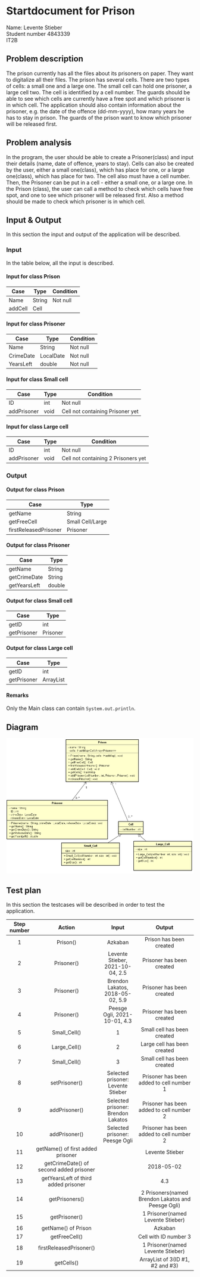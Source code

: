 # Startdocument for Prison

Name: Levente Stieber  
Student number 4843339  
IT2B



## Problem description

The prison currently has all the files about its prisoners on paper. They want to digitalize all their files. The prison has several cells.
There are two types of cells: a small one and a large one. The small cell can hold one prisoner, a large cell two. The cell is identified by a cell number. The guards should be able to see which cells are currently have a free spot and which prisoner is in which cell. 
The application should also contain information about the prisoner, e.g. the date of the offence (dd-mm-yyyy), how many years he has to stay in prison.
The guards of the prison want to know which prisoner will be released first.


## Problem analysis

In the program, the user should be able to create a Prisoner(class) and input their details (name, date of offence, years to stay).
Cells can also be created by the user, either a small one(class), which has place for one, or a large one(class), which has place for two. The cell also must have a cell number.
Then, the Prisoner can be put in a cell - either a small one, or a large one.
In the Prison (class), the user can call a method to check which cells have free spot, and one to see which prisoner will be released first. 
Also a method should be made to check which prisoner is in which cell.


## Input & Output

In this section the input and output of the application will be described.

### Input

In the table below, all the input is described.

#### Input for class Prison

|   Case    |         Type          |       Condition      |
| --------- | --------------------- | -------------------- |
|   Name    |        String         |       Not null       |
|  addCell  |         Cell          |                      |

#### Input for class Prisoner

|   Case    |         Type          |       Condition      |
| --------- | --------------------- | -------------------- |
|    Name   |        String         |        Not null      |
|CrimeDate  |       LocalDate       |        Not null      |
|YearsLeft  |       double          |        Not null      |

#### Input for class Small cell

|   Case    |         Type          |       Condition      |
| --------- | --------------------- | -------------------- |
|    ID     |          int          |        Not null      |
|addPrisoner|         void          |Cell not containing Prisoner yet|

#### Input for class Large cell

|   Case    |         Type          |       Condition      |
| --------- | --------------------- | -------------------- |
|    ID     |          int          |        Not null      |
|addPrisoner|         void          |Cell not containing 2 Prisoners yet|


### Output 


#### Output for class Prison

| Case              | Type   |
| ----------------- | ------ |
| getName           | String |
| getFreeCell       |Small Cell/Large|
| firstReleasedPrisoner|Prisoner|

#### Output for class Prisoner

| Case              | Type   |
| ----------------- | ------ |
|      getName      | String |
|   getCrimeDate    | String |
|   getYearsLeft    | double |

#### Output for class Small cell

| Case              | Type   |
| ----------------- | ------ |
|       getID       |   int  |
|     getPrisoner   |Prisoner| Condition: If it has a prisoner |

#### Output for class Large cell

| Case              | Type   |
| ----------------- | ------ |
|       getID       |  int   |
|     getPrisoner   |ArrayList|

#### Remarks

Only the Main class can contain `System.out.println`.

## Diagram 



![Diagram](diagram.png)



## Test plan 

In this section the testcases will be described in order to test the application.


|	Step number	|	Action		|	Input				|	Output						|
|:-------------:|:---------------------:|:-------------------------------------:|:-----------------------------------------------------:|
| 1 |	Prison()	|	Azkaban			|	Prison has been created				|
| 2 |	Prisoner()	|	Levente Stieber, 2021-10-04, 2.5|	Prisoner has been created		|
| 3 |	Prisoner()	|	Brendon Lakatos, 2018-05-02, 5.9|	Prisoner has been created		|
| 4 |   Prisoner()  |   Peesge Ogli, 2021-10-01, 4.3    |   Prisoner has been created       |
| 5 |	Small_Cell()	|		1		|	Small cell has been created				|
| 6 |	Large_Cell()	|	    2		|	Large cell has been created				|
| 7 |   Small_Cell()    |       3       |   Small cell has been created             |
| 8 |	setPrisoner()	|	Selected prisoner: Levente Stieber 	|	Prisoner has been added to cell number 1|
| 9 |	addPrisoner()  	|	Selected prisoner: Brendon Lakatos	|	Prisoner has been added to cell number 2|
| 10 |	addPrisoner()	|	Selected prisoner: Peesge Ogli	    |	Prisoner has been added to cell number 2|
| 11 |	getName() of first added prisoner|	 |	Levente Stieber		|
| 12 |	getCrimeDate() of second added prisoner	|	|	2018-05-02	|
| 13 |	getYearsLeft of third added prisoner	|	|4.3|
| 14 |	getPrisoners()	|	|	2 Prisoners(named Brendon Lakatos and Peesge Ogli)|
| 15 |	getPrisoner()	|	|	1 Prisoner(named Levente Stieber)|
| 16 |	getName() of Prison	|	|	Azkaban	|
| 17 |	getFreeCell()|	|Cell with ID number 3|
| 18 |	firstReleasedPrisoner()	|	|1 Prisoner(named Levente Stieber)|
| 19 |	getCells()	|	|	ArrayList of 3(ID #1, #2 and #3)|
